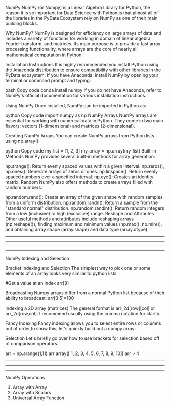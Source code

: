 NumPy
NumPy (or Numpy) is a Linear Algebra Library for Python, the reason it is so important for Data Science with Python is that almost all of the libraries in the PyData Ecosystem rely on NumPy as one of their main building blocks.

Why NumPy?
NumPy is designed for efficiency on large arrays of data and includes a variety of functions for working in domain of linear algebra, Fourier transform, and matrices. Its main purpose is to provide a fast array processing functionality, where arrays are the core of nearly all mathematical computation in Python.

Installation Instructions
It is highly recommended you install Python using the Anaconda distribution to ensure compatibility with other libraries in the PyData ecosystem. If you have Anaconda, install NumPy by opening your terminal or command prompt and typing:

bash
Copy code
conda install numpy
If you do not have Anaconda, refer to NumPy's official documentation for various installation instructions.

Using NumPy
Once installed, NumPy can be imported in Python as:

python
Copy code
import numpy as np
NumPy Arrays
NumPy arrays are essential for working with numerical data in Python. They come in two main flavors: vectors (1-dimensional) and matrices (2-dimensional).

Creating NumPy Arrays
You can create NumPy arrays from Python lists using np.array():

python
Copy code
my_list = [1, 2, 3]
my_array = np.array(my_list)
Built-in Methods
NumPy provides several built-in methods for array generation:

np.arange(): Return evenly spaced values within a given interval.
np.zeros(), np.ones(): Generate arrays of zeros or ones.
np.linspace(): Return evenly spaced numbers over a specified interval.
np.eye(): Creates an identity matrix.
Random
NumPy also offers methods to create arrays filled with random numbers:

np.random.rand(): Create an array of the given shape with random samples from a uniform distribution.
np.random.randn(): Return a sample from the "standard normal" distribution.
np.random.randint(): Return random integers from a low (inclusive) to high (exclusive) range.
Reshape and Attributes
Other useful methods and attributes include reshaping arrays (np.reshape()), finding maximum and minimum values (np.max(), np.min()), and obtaining array shape (array.shape) and data type (array.dtype).

---

---

---

---

NumPy Indexing and Selection

Bracket Indexing and Selection
The simplest way to pick one or some elements of an array looks very similar to python lists:

#Get a value at an index
arr[8]

Broadcasting
Numpy arrays differ from a normal Python list because of their ability to broadcast:
arr[0:5]=100

Indexing a 2D array (matrices)
The general format is arr_2d[row][col] or arr_2d[row,col]. I recommend usually using the comma notation for clarity.

Fancy Indexing
Fancy indexing allows you to select entire rows or columns out of order,to show this, let's quickly build out a numpy array:

Selection
Let's briefly go over how to use brackets for selection based off of comparison operators.

arr = np.arange(1,11)
arr
array([ 1, 2, 3, 4, 5, 6, 7, 8, 9, 10])
arr > 4

---

---

---

NumPy Operations

1. Array with Array
2. Array with Scalars
3. Universal Array Function
